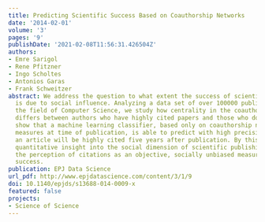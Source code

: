 ```yaml
---
title: Predicting Scientific Success Based on Coauthorship Networks
date: '2014-02-01'
volume: '3'
pages: '9'
publishDate: '2021-02-08T11:56:31.426504Z'
authors:
- Emre Sarigol
- Rene Pfitzner
- Ingo Scholtes
- Antonios Garas
- Frank Schweitzer
abstract: We address the question to what extent the success of scientific articles
  is due to social influence. Analyzing a data set of over 100000 publications from
  the field of Computer Science, we study how centrality in the coauthorship network
  differs between authors who have highly cited papers and those who do not. We further
  show that a machine learning classifier, based only on coauthorship network centrality
  measures at time of publication, is able to predict with high precision whether
  an article will be highly cited five years after publication. By this we provide
  quantitative insight into the social dimension of scientific publishing - challenging
  the perception of citations as an objective, socially unbiased measure of scientific
  success.
publication: EPJ Data Science
url_pdf: http://www.epjdatascience.com/content/3/1/9
doi: 10.1140/epjds/s13688-014-0009-x
featured: false
projects:
- Science of Science
---
```

